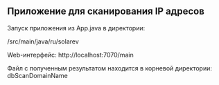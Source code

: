 ## Приложение для сканирования IP адресов

Запуск приложения из App.java в директории:

/src/main/java/ru/solarev


Web-интерфейс: http://localhost:7070/main


Файл с полученным результатом находится в корневой директории: dbScanDomainName
